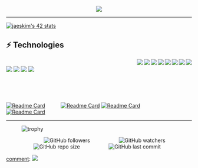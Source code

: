 <p align="center">
 <img src="https://readme-typing-svg.herokuapp.com?color=F66E96&size=31&width=660&lines=Hello+I'm+Francois...;I'm+a+student+at+school+42+Paris...;Nice+to+meet+you+!">
</p>

-----------

[![jaeskim's 42 stats](https://badge42.herokuapp.com/api/stats/frfrance)](https://github.com/JaeSeoKim/badge42)



⚡ Technologies
--


<a>
 <img align="right" src="https://img.shields.io/badge/c-%2300599C.svg?style=for-the-badge&logo=c&logoColor=white" />
 <img align="right" src="https://img.shields.io/badge/c++-%2300599C.svg?style=for-the-badge&logo=c%2B%2B&logoColor=white" />
 <img align="right" src="https://img.shields.io/badge/html5-%23E34F26.svg?style=for-the-badge&logo=html5&logoColor=white" />
 <img align="right" src="https://img.shields.io/badge/Sass-CC6699?style=for-the-badge&logo=sass&logoColor=white" />
 <img align="right" src="https://img.shields.io/badge/React_Native-20232A?style=for-the-badge&logo=react&logoColor=white" /> 
 <img align="right" src="https://img.shields.io/badge/react%20-%2300D9FF.svg?&amp;style=for-the-badge&amp;logo=react&amp;logoColor=white" />
 <img align="right" src="https://img.shields.io/badge/CSS3-1572B6?style=for-the-badge&logo=css3&logoColor=white" />
 <img align="right" src="https://img.shields.io/badge/Redux-593D88?style=for-the-badge&logo=redux&logoColor=white" />
</a>  
<br/>
<a>
 
 <img align="center" src="https://img.shields.io/badge/Material--UI-0081CB?style=for-the-badge&logo=material-ui&logoColor=white" />
 <img align="center" src="https://img.shields.io/badge/React_Router-CA4245?style=for-the-badge&logo=react-router&logoColor=white" />
 <img align="center" src="https://img.shields.io/badge/firebase-%23039BE5.svg?style=for-the-badge&logo=firebase=white" />
 <img align="center" src="https://img.shields.io/badge/javascript-%23323330.svg?style=for-the-badge&logo=javascript&logoColor=white" />
 
</a>  
<br/><br/><br/><br/><br/>



 


[![Readme Card](https://github-readme-stats.vercel.app/api/pin/?username=kazuumaVII&repo=minishell&theme=calm&border_radius=30&hide_border=true)](https://github.com/kazuumaVII/minishell)&emsp;&emsp; &ensp; 
[![Readme Card](https://github-readme-stats.vercel.app/api/pin/?username=kazuumaVII&repo=ft_service&theme=calm&border_radius=30&hide_border=true)](https://github.com/kazuumaVII/ft_service)
[![Readme Card](https://github-readme-stats.vercel.app/api/pin/?username=kazuumaVII&repo=ft_printf&theme=calm&border_radius=30&hide_border=true)](https://github.com/kazuumaVII/ft_printf)&emsp;&emsp; &ensp; 
[![Readme Card](https://github-readme-stats.vercel.app/api/pin/?username=kazuumaVII&repo=cub_3d&theme=calm&border_radius=30&hide_border=true)](https://github.com/kazuumaVII/cub_3d) 

-----------
 
&emsp;&emsp;&emsp;![trophy](https://github-profile-trophy.vercel.app/?username=kazuumaVII&theme=nord&margin-w=20&no-bg=true&no-frame=true)

[comment]:(https://github-readme-stats.vercel.app/api/top-langs/?username=kazuumaVII&langs_count=8&hide_border=true&layout=compact&hide=javascript,php,css,html,twig,scss&theme=shades-of-purple)

&emsp;&emsp;&emsp;&emsp;&emsp;&emsp;&emsp; ![GitHub followers](https://img.shields.io/github/followers/kazuumaVII?style=social) &emsp;&emsp;&emsp;&emsp;&emsp;
![GitHub watchers](https://img.shields.io/github/watchers/kazuumaVII/kazuumaVII?style=social) &emsp;&emsp;&emsp;&emsp;&emsp;
![GitHub repo size](https://badges.pufler.dev/repos/kazuumaVII?style=flat-square&color=black&logo=github) &emsp;&emsp;&emsp;&emsp;&emsp;
![GitHub last commit](https://img.shields.io/github/last-commit/kazuumaVII/kazuumaVII?color=red&style=plastic)



[comment]:![Visitor](https://estruyf-github.azurewebsites.net/api/VisitorHit?user=frfrance&repo=github-visitors-badge&countColorcountColor&countColor=%237B1E7A)&emsp;
[comment]:<a href="mailto:franceschi.ky@gmail.com?subject=%20From%20Github">
[comment]: <img src="https://img.shields.io/badge/gmail-%23D14836.svg?&style=for-the-badge&logo=gmail&logoColor=white" /></a>
